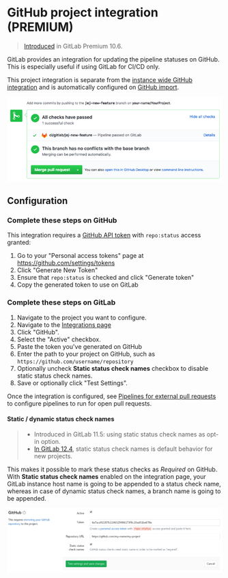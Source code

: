 # GitHub project integration **(PREMIUM)**

> [Introduced](https://gitlab.com/gitlab-org/gitlab/issues/3836) in GitLab Premium 10.6.

GitLab provides an integration for updating the pipeline statuses on GitHub.
This is especially useful if using GitLab for CI/CD only.

This project integration is separate from the [instance wide GitHub integration](../import/github.md#mirroring-and-pipeline-status-sharing)
and is automatically configured on [GitHub import](../../../integration/github.md).

![Pipeline status update on GitHub](img/github_status_check_pipeline_update.png)

## Configuration

### Complete these steps on GitHub

This integration requires a [GitHub API token](https://help.github.com/en/github/authenticating-to-github/creating-a-personal-access-token-for-the-command-line)
with `repo:status` access granted:

1. Go to your "Personal access tokens" page at <https://github.com/settings/tokens>
1. Click "Generate New Token"
1. Ensure that `repo:status` is checked and click "Generate token"
1. Copy the generated token to use on GitLab

### Complete these steps on GitLab

1. Navigate to the project you want to configure.
1. Navigate to the [Integrations page](project_services.md#accessing-the-project-services)
1. Click "GitHub".
1. Select the "Active" checkbox.
1. Paste the token you've generated on GitHub
1. Enter the path to your project on GitHub, such as `https://github.com/username/repository`
1. Optionally uncheck **Static status check names** checkbox to disable static status check names.
1. Save or optionally click "Test Settings".

Once the integration is configured, see [Pipelines for external pull requests](../../../ci/ci_cd_for_external_repos/#pipelines-for-external-pull-requests)
to configure pipelines to run for open pull requests.

#### Static / dynamic status check names

> - Introduced in GitLab 11.5: using static status check names as opt-in option.
> - [In GitLab 12.4](https://gitlab.com/gitlab-org/gitlab/issues/9931), static status check names is default behavior for new projects.

This makes it possible to mark these status checks as _Required_ on GitHub.
With **Static status check names** enabled on the integration page, your
GitLab instance host name is going to be appended to a status check name,
whereas in case of dynamic status check names, a branch name is going to be
appended.

![Configure GitHub Project Integration](img/github_configuration.png)
